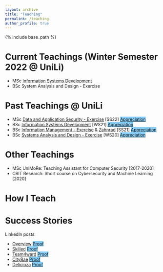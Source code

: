 ```yaml
---
layout: archive
title: "Teaching"
permalink: /teaching
author_profile: true
---
```


{% include base_path %}

Current Teachings (Winter Semester 2022 @ UniLi)
======
* <span class='badge badge-primary'><i class="fa fa-graduation-cap" aria-hidden="true"></i>MSc</span> [Information Systems Development](https://my.uni.li/tabid/251/id/65615.67/default.aspx)
* <span class='badge badge-danger'><i class="fa fa-graduation-cap" aria-hidden="true"></i>BSc</span> System Analysis and Design - Exercise 

Past Teachings @ UniLi
======
* <span class='badge badge-primary'><i class="fa fa-graduation-cap" aria-hidden="true"></i>MSc</span> [Data and Application Security - Exercise](https://my.uni.li/tabid/251/id/63771.67/default.aspx) [SS22] <a class="btn btn-outline-primary" href="{{ base_path }}/files/feedback/das22.png" target="_blank" rel="noopener" style="background-color: lightskyblue">Appreciation</a>
* <span class='badge badge-danger'><i class="fa fa-graduation-cap" aria-hidden="true"></i>BSc</span> [Information Systems Development](https://my.uni.li/tabid/251/id/63054.67/default.aspx) [WS21] <a class="btn btn-outline-primary" href="{{ base_path }}/files/feedback/isd20.png" target="_blank" rel="noopener" style="background-color: lightskyblue">Appreciation</a>
* <span class='badge badge-danger'><i class="fa fa-graduation-cap"  aria-hidden="true"></i>BSc</span> [Information Management - Exercise](https://my.uni.li/tabid/251/id/61542.67/default.aspx) & [Zahnrad](https://my.uni.li/tabid/251/id/61584.67/default.aspx) [SS21] <a class="btn btn-outline-primary" href="{{ base_path }}/files/feedback/im21.png" target="_blank" rel="noopener" style="background-color: lightskyblue">Appreciation</a>
* <span class='badge badge-danger'><i class="fa fa-graduation-cap" aria-hidden="true"></i>BSc</span> [Systems Analysis and Design - Exercise](https://my.uni.li/tabid/251/id/59692.67/default.aspx) [WS20] <a class="btn btn-outline-primary" href="{{ base_path }}/files/feedback/sad20.png" target="_blank" rel="noopener" style="background-color: lightskyblue">Appreciation</a>
 
Other Teachings
====== 
* <span class='badge badge-primary'><i class="fa fa-graduation-cap" aria-hidden="true"></i>MSc</span> UniMoRe: Teaching Assistant for Computer Security [2017-2020]
* CRIT Research: Short course on Cybersecurity and Machine Learning [2020]


How I Teach
====== 



Success Stories
======

LinkedIn posts:
* [Overview](https://www.linkedin.com/pulse/computer-science-fun-universit-t-liechtenstein/) <a class="btn btn-outline-primary my-1 mr-1 btn-sm" href="{{ base_path }}/files/success/isd21_overview.png" target="_blank" rel="noopener" style="background-color: lightskyblue">Proof</a>
* [Skilled](https://www.linkedin.com/pulse/how-select-most-suitable-employee-given-task-/) <a class="btn btn-outline-primary my-1 mr-1 btn-sm" href="{{ base_path }}/files/success/isd21_skilled.png" target="_blank" rel="noopener" style="background-color: lightskyblue">Proof</a>
* [Team4ward](https://www.linkedin.com/pulse/looking-cheap-fuel-station-nearby-ask-alexa-/) <a class="btn btn-outline-primary my-1 mr-1 btn-sm" href="{{ base_path }}/files/success/isd21_team4ward.png" target="_blank" rel="noopener" style="background-color: lightskyblue">Proof</a>
* [CityBae](https://www.linkedin.com/pulse/planning-next-city-visit-let-citybae-guide-you-/) <a class="btn btn-outline-primary my-1 mr-1 btn-sm" href="{{ base_path }}/files/success/isd21_citybae.png" target="_blank" rel="noopener" style="background-color: lightskyblue">Proof</a>
* [Delicioza](https://www.linkedin.com/posts/advije-rizvani-124006227_unili-university-liechtenstein-activity-6912382791099793408-VzgR?utm_source=linkedin_share&utm_medium=member_desktop_web)
<a class="btn btn-outline-primary my-1 mr-1 btn-sm" href="{{ base_path }}/files/success/isd21_delicioza.png" target="_blank" rel="noopener" style="background-color: lightskyblue">Proof</a>

